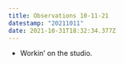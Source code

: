 ```yaml
---
title: Observations 10-11-21
datestamp: "20211011"
date: 2021-10-31T18:32:34.377Z
---
```

- Workin’ on the studio.